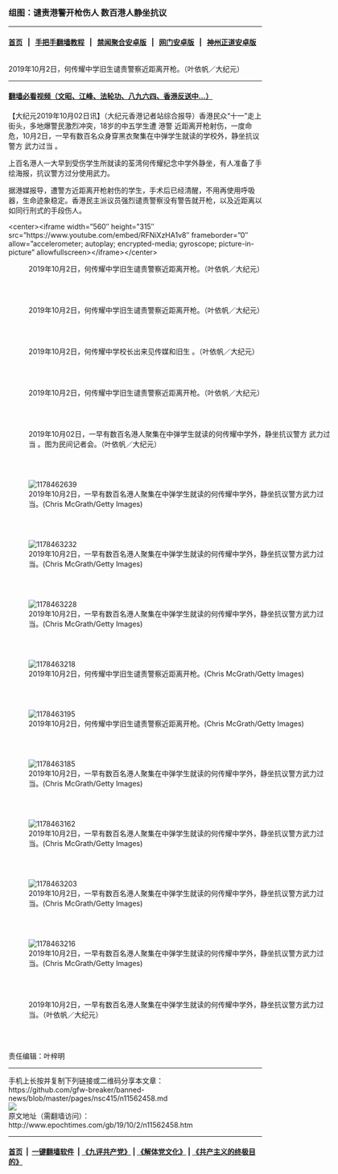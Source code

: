 ### 组图：谴责港警开枪伤人 数百港人静坐抗议
------------------------

#### [首页](https://github.com/gfw-breaker/banned-news/blob/master/README.md) &nbsp;&nbsp;|&nbsp;&nbsp; [手把手翻墙教程](https://github.com/gfw-breaker/guides/wiki) &nbsp;&nbsp;|&nbsp;&nbsp; [禁闻聚合安卓版](https://github.com/gfw-breaker/bn-android) &nbsp;&nbsp;|&nbsp;&nbsp; [网门安卓版](https://github.com/oGate2/oGate) &nbsp;&nbsp;|&nbsp;&nbsp; [神州正道安卓版](https://github.com/SzzdOgate/update) 



<div><img alt="" class="aligncenter wp-post-image" src="http://i.epochtimes.com/assets/uploads/2019/10/1910020315182699-600x400.jpg"/>
<div class="red16 caption">
 <p>
  2019年10月2日，何传耀中学旧生谴责警察近距离开枪。（叶依帆／大纪元）
 </p>
</div>
</div><hr/>

#### [翻墙必看视频（文昭、江峰、法轮功、八九六四、香港反送中...）](https://github.com/gfw-breaker/banned-news/blob/master/pages/links.md)

<div><p>
 【大纪元2019年10月02日讯】（大纪元香港记者站综合报导）香港民众“十一”走上街头，多地爆警民激烈冲突，18岁的中五学生遭
 <ok href="http://www.epochtimes.com/gb/tag/%E6%B8%AF%E8%AD%A6.html">
  港警
 </ok>
 近距离开枪射伤，一度命危，10月2日，一早有数百名众身穿黑衣聚集在中弹学生就读的学校外，静坐抗议警方
 <ok href="http://www.epochtimes.com/gb/tag/%E6%AD%A6%E5%8A%9B%E8%BF%87%E5%BD%93.html">
  武力过当
 </ok>
 。
</p>
<p>
 上百名港人一大早到受伤学生所就读的荃湾何传耀纪念中学外静坐，有人准备了手绘海报，抗议警方过分使用武力。
</p>
<p>
 据港媒报导，遭警方近距离开枪射伤的学生，手术后已经清醒，不用再使用呼吸器，生命迹象稳定。香港民主派议员强烈谴责警察没有警告就开枪，以及近距离以如同行刑式的手段伤人。
</p>
<p>
 &lt;center&gt;&lt;iframe width=”560″ height=”315″ src=”https://www.youtube.com/embed/RFNiXzHA1v8″ frameborder=”0″ allow=”accelerometer; autoplay; encrypted-media; gyroscope; picture-in-picture” allowfullscreen&gt;&lt;/iframe&gt;&lt;/center&gt;
</p>
<figure class="wp-caption aligncenter" id="attachment_11562512" style="width: 600px">
 <ok href="http://i.epochtimes.com/assets/uploads/2019/10/1910020315322699.jpg">
  <img alt="" class="size-large wp-image-11562512" src="http://i.epochtimes.com/assets/uploads/2019/10/1910020315322699-600x450.jpg" title=""/>
 </ok>
 <br/><figcaption class="wp-caption-text">
  2019年10月2日，何传耀中学旧生谴责警察近距离开枪。（叶依帆／大纪元）
 </figcaption><br/>
</figure><br/>
<figure class="wp-caption aligncenter" id="attachment_11562513" style="width: 600px">
 <ok href="http://i.epochtimes.com/assets/uploads/2019/10/1910020315292699.jpg">
  <img alt="" class="size-large wp-image-11562513" src="http://i.epochtimes.com/assets/uploads/2019/10/1910020315292699-600x450.jpg" title=""/>
 </ok>
 <br/><figcaption class="wp-caption-text">
  2019年10月2日，何传耀中学旧生谴责警察近距离开枪。（叶依帆／大纪元）
 </figcaption><br/>
</figure><br/>
<figure class="wp-caption aligncenter" id="attachment_11562510" style="width: 600px">
 <ok href="http://i.epochtimes.com/assets/uploads/2019/10/1910020316362699.jpg">
  <img alt="" class="size-large wp-image-11562510" src="http://i.epochtimes.com/assets/uploads/2019/10/1910020316362699-600x450.jpg" title=""/>
 </ok>
 <br/><figcaption class="wp-caption-text">
  2019年10月2日，何传耀中学校长出来见传媒和旧生 。（叶依帆／大纪元）
 </figcaption><br/>
</figure><br/>
<figure class="wp-caption aligncenter" id="attachment_11562518" style="width: 600px">
 <ok href="http://i.epochtimes.com/assets/uploads/2019/10/1910020315142699.jpg">
  <img alt="" class="size-large wp-image-11562518" src="http://i.epochtimes.com/assets/uploads/2019/10/1910020315142699-600x450.jpg" title=""/>
 </ok>
 <br/><figcaption class="wp-caption-text">
  2019年10月2日，何传耀中学旧生谴责警察近距离开枪。（叶依帆／大纪元）
 </figcaption><br/>
</figure><br/>
<figure class="wp-caption aligncenter" id="attachment_11562472" style="width: 600px">
 <ok href="http://i.epochtimes.com/assets/uploads/2019/10/1910020319182699.jpg">
  <img alt="" class="wp-image-11562472 size-large" src="http://i.epochtimes.com/assets/uploads/2019/10/1910020319182699-600x450.jpg"/>
 </ok>
 <br/><figcaption class="wp-caption-text">
  2019年10月02日，一早有数百名港人聚集在中弹学生就读的何传耀中学外，静坐抗议警方
  <ok href="http://www.epochtimes.com/gb/tag/%E6%AD%A6%E5%8A%9B%E8%BF%87%E5%BD%93.html">
   武力过当
  </ok>
  。图为民间记者会。（叶依帆／大纪元）
 </figcaption><br/>
</figure><br/>
<figure class="wp-caption aligncenter" id="attachment_11562595" style="width: 600px">
 <ok href="http://i.epochtimes.com/assets/uploads/2019/10/1910020429251758.jpg">
  <img alt="1178462639" class="wp-image-11562595 size-large" src="http://i.epochtimes.com/assets/uploads/2019/10/1910020429251758-600x400.jpg" title="1178462639"/>
 </ok>
 <br/><figcaption class="wp-caption-text">
  2019年10月2日，一早有数百名港人聚集在中弹学生就读的何传耀中学外，静坐抗议警方武力过当。(Chris McGrath/Getty Images)
 </figcaption><br/>
</figure><br/>
<figure class="wp-caption aligncenter" id="attachment_11562596" style="width: 600px">
 <ok href="http://i.epochtimes.com/assets/uploads/2019/10/1910020426511758.jpg">
  <img alt="1178463232" class="wp-image-11562596 size-large" src="http://i.epochtimes.com/assets/uploads/2019/10/1910020426511758-600x400.jpg" title="1178463232"/>
 </ok>
 <br/><figcaption class="wp-caption-text">
  2019年10月2日，一早有数百名港人聚集在中弹学生就读的何传耀中学外，静坐抗议警方武力过当。(Chris McGrath/Getty Images)
 </figcaption><br/>
</figure><br/>
<figure class="wp-caption aligncenter" id="attachment_11562599" style="width: 600px">
 <ok href="http://i.epochtimes.com/assets/uploads/2019/10/1910020426401758.jpg">
  <img alt="1178463228" class="wp-image-11562599 size-large" src="http://i.epochtimes.com/assets/uploads/2019/10/1910020426401758-600x400.jpg" title="1178463228"/>
 </ok>
 <br/><figcaption class="wp-caption-text">
  2019年10月2日，一早有数百名港人聚集在中弹学生就读的何传耀中学外，静坐抗议警方武力过当。(Chris McGrath/Getty Images)
 </figcaption><br/>
</figure><br/>
<figure class="wp-caption aligncenter" id="attachment_11562602" style="width: 600px">
 <ok href="http://i.epochtimes.com/assets/uploads/2019/10/1910020439221758.jpg">
  <img alt="1178463218" class="wp-image-11562602 size-large" src="http://i.epochtimes.com/assets/uploads/2019/10/1910020439221758-600x400.jpg" title="1178463218"/>
 </ok>
 <br/><figcaption class="wp-caption-text">
  2019年10月2日，何传耀中学旧生谴责警察近距离开枪。(Chris McGrath/Getty Images)
 </figcaption><br/>
</figure><br/>
<figure class="wp-caption aligncenter" id="attachment_11562603" style="width: 600px">
 <ok href="http://i.epochtimes.com/assets/uploads/2019/10/1910020438571758.jpg">
  <img alt="1178463195" class="wp-image-11562603 size-large" src="http://i.epochtimes.com/assets/uploads/2019/10/1910020438571758-600x400.jpg" title="1178463195"/>
 </ok>
 <br/><figcaption class="wp-caption-text">
  2019年10月2日，何传耀中学旧生谴责警察近距离开枪。(Chris McGrath/Getty Images)
 </figcaption><br/>
</figure><br/>
<figure class="wp-caption aligncenter" id="attachment_11562605" style="width: 600px">
 <ok href="http://i.epochtimes.com/assets/uploads/2019/10/1910020439101758.jpg">
  <img alt="1178463185" class="wp-image-11562605 size-large" src="http://i.epochtimes.com/assets/uploads/2019/10/1910020439101758-600x400.jpg" title="1178463185"/>
 </ok>
 <br/><figcaption class="wp-caption-text">
  2019年10月2日，一早有数百名港人聚集在中弹学生就读的何传耀中学外，静坐抗议警方武力过当。(Chris McGrath/Getty Images)
 </figcaption><br/>
</figure><br/>
<figure class="wp-caption aligncenter" id="attachment_11562607" style="width: 600px">
 <ok href="http://i.epochtimes.com/assets/uploads/2019/10/1910020438471758.jpg">
  <img alt="1178463162" class="wp-image-11562607 size-large" src="http://i.epochtimes.com/assets/uploads/2019/10/1910020438471758-600x400.jpg" title="1178463162"/>
 </ok>
 <br/><figcaption class="wp-caption-text">
  2019年10月2日，一早有数百名港人聚集在中弹学生就读的何传耀中学外，静坐抗议警方武力过当。(Chris McGrath/Getty Images)
 </figcaption><br/>
</figure><br/>
<figure class="wp-caption aligncenter" id="attachment_11562608" style="width: 600px">
 <ok href="http://i.epochtimes.com/assets/uploads/2019/10/1910020426171758.jpg">
  <img alt="1178463203" class="wp-image-11562608 size-large" src="http://i.epochtimes.com/assets/uploads/2019/10/1910020426171758-600x400.jpg" title="1178463203"/>
 </ok>
 <br/><figcaption class="wp-caption-text">
  2019年10月2日，一早有数百名港人聚集在中弹学生就读的何传耀中学外，静坐抗议警方武力过当。(Chris McGrath/Getty Images)
 </figcaption><br/>
</figure><br/>
<figure class="wp-caption aligncenter" id="attachment_11562609" style="width: 600px">
 <ok href="http://i.epochtimes.com/assets/uploads/2019/10/1910020426281758.jpg">
  <img alt="1178463216" class="wp-image-11562609 size-large" src="http://i.epochtimes.com/assets/uploads/2019/10/1910020426281758-600x400.jpg" title="1178463216"/>
 </ok>
 <br/><figcaption class="wp-caption-text">
  2019年10月2日，一早有数百名港人聚集在中弹学生就读的何传耀中学外，静坐抗议警方武力过当。(Chris McGrath/Getty Images)
 </figcaption><br/>
</figure><br/>
<figure class="wp-caption aligncenter" id="attachment_11562508" style="width: 600px">
 <ok href="http://i.epochtimes.com/assets/uploads/2019/10/1910020317362699.jpg">
  <img alt="" class="wp-image-11562508 size-large" src="http://i.epochtimes.com/assets/uploads/2019/10/1910020317362699-600x450.jpg"/>
 </ok>
 <br/><figcaption class="wp-caption-text">
  2019年10月2日，一早有数百名港人聚集在中弹学生就读的何传耀中学外，静坐抗议警方武力过当。（叶依帆／大纪元）
 </figcaption><br/>
</figure><br/>
<p>
 责任编辑：叶梓明
</p>
</div>
<hr/>
手机上长按并复制下列链接或二维码分享本文章：<br/>
https://github.com/gfw-breaker/banned-news/blob/master/pages/nsc415/n11562458.md <br/>
<a href='https://github.com/gfw-breaker/banned-news/blob/master/pages/nsc415/n11562458.md'><img src='https://github.com/gfw-breaker/banned-news/blob/master/pages/nsc415/n11562458.md.png'/></a> <br/>
原文地址（需翻墙访问）：http://www.epochtimes.com/gb/19/10/2/n11562458.htm


------------------------
#### [首页](https://github.com/gfw-breaker/banned-news/blob/master/README.md) &nbsp;|&nbsp; [一键翻墙软件](https://github.com/gfw-breaker/nogfw/blob/master/README.md) &nbsp;| [《九评共产党》](https://github.com/gfw-breaker/9ping.md/blob/master/README.md#九评之一评共产党是什么) | [《解体党文化》](https://github.com/gfw-breaker/jtdwh.md/blob/master/README.md) | [《共产主义的终极目的》](https://github.com/gfw-breaker/gczydzjmd.md/blob/master/README.md)


<img src='http://gfw-breaker.win/banned-news/pages/nsc415/n11562458.md' width='0px' height='0px'/>